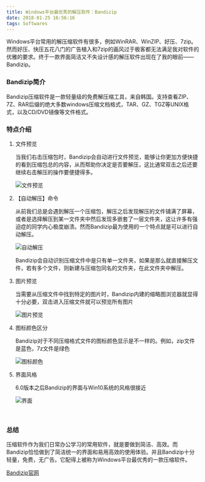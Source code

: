 ```yaml
---
title: Windows平台最优秀的解压软件：Bandizip
date: 2018-01-25 16:56:16
tags: Softwares
---
```


Windows平台常用的解压缩软件有很多，例如WinRAR、WinZIP、好压、7zip。然而好压、快压五花八门的广告植入和7zip的画风过于极客都无法满足我对软件的优雅的要求。终于一款界面简洁又不失设计感的解压软件出现在了我的眼前——Bandizip。

### Bandizip简介

Bandizip压缩软件是一款轻量级的免费解压缩工具，来自韩国。支持查看ZIP、7Z、RAR后缀的绝大多数windows压缩文档格式，TAR、GZ、TGZ等UNIX格式，以及CD/DVD镜像等文件格式。

### 特点介绍

1. 文件预览

   当我们右击压缩包时，Bandizip会自动进行文件预览，能够让你更加方便快捷的看到压缩包总的内容，从而帮助你决定是否要解压，这比通常双击之后还要继续右击解压的操作要便捷得多。

   ![文件预览](http://ww1.sinaimg.cn/large/ab97666ely1fnszlsvjpcj20gb092aa4.jpg)

2. 【自动解压】命令

   从前我们总是会遇到解压一个压缩包，解压之后发现解压的文件铺满了屏幕，或者是选择解压到某一文件夹中然后发现多嵌套了一层文件夹，这让许多有强迫症的同学内心极度崩溃。然而Bandizip最为使用的一个特点就是可以进行自动解压。

   ![自动解压](http://ww1.sinaimg.cn/large/ab97666ely1fnszlsurn6j20cs03y746.jpg)

   Bandizip会自动识别压缩文件中是只有单一文件夹，如果是那么就直接解压文件，若有多个文件，则新建与压缩包同名的文件夹，在此文件夹中解压。

3. 图片预览

   当需要从压缩文件中找到特定的图片时，Bandizip内建的缩略图浏览器就显得十分必要，双击进入压缩文件就可以预览所有图片

   ![图片预览](http://ww1.sinaimg.cn/large/ab97666ely1fnszlt1fqij20mc0glwiw.jpg)

4. 图标颜色区分

   Bandizip对于不同压缩格式文件的图标颜色显示是不一样的。例如，zip文件是蓝色，7z文件是绿色

   ![图标颜色](http://ww1.sinaimg.cn/large/ab97666ely1fnszlsuo5rj207b03qq2u.jpg)

5. 界面风格

   6.0版本之后Bandizip的界面与Win10系统的风格很接近

   ![界面](http://ww1.sinaimg.cn/large/ab97666ely1fnszlszjf1j20md0gjgo2.jpg)

   ​

### 总结

压缩软件作为我们日常办公学习的常用软件，就是要做到简洁、高效。而Bandizip恰恰做到了简洁统一的界面和易用高效的使用体验。并且Bandizip十分轻量，免费，无广告。它配得上被称为Windows平台最优秀的一款压缩软件。

[Bandizip官网](https://www.bandisoft.com/bandizip/cn/)
